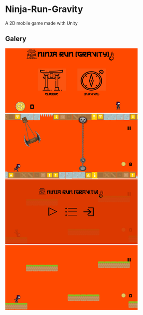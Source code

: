 # Ninja-Run-Gravity
A 2D mobile game made with Unity
## Galery
<img src="images/NinjaRun.jpg" width="425"> <img src="images/NinjaRun4.jpg" width="425"> <img src="images/NinjaRun3.jpg" width="425"> <img src="images/NinjaRun2.jpg" width="425">
